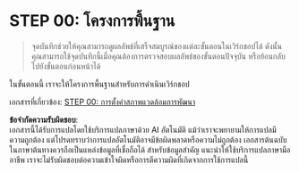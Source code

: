 # STEP 00: โครงการพื้นฐาน

> จุดบันทึกช่วยให้คุณสามารถดูผลลัพธ์ที่เสร็จสมบูรณ์ของแต่ละขั้นตอนในเวิร์กชอปได้ ดังนั้น คุณสามารถใช้จุดบันทึกนี้เมื่อคุณต้องการตรวจสอบผลลัพธ์ของขั้นตอนปัจจุบัน หรือย้อนกลับไปยังขั้นตอนก่อนหน้าได้

ในขั้นตอนนี้ เราจะให้โครงการพื้นฐานสำหรับการดำเนินเวิร์กชอป

เอกสารที่เกี่ยวข้อง: [STEP 00: การตั้งค่าสภาพแวดล้อมการพัฒนา](../../docs/step-00.md)

**ข้อจำกัดความรับผิดชอบ**:  
เอกสารนี้ได้รับการแปลโดยใช้บริการแปลภาษาด้วย AI อัตโนมัติ แม้ว่าเราจะพยายามให้การแปลมีความถูกต้อง แต่โปรดทราบว่าการแปลอัตโนมัติอาจมีข้อผิดพลาดหรือความไม่ถูกต้อง เอกสารต้นฉบับในภาษาต้นทางควรถือเป็นแหล่งข้อมูลที่เชื่อถือได้ สำหรับข้อมูลสำคัญ แนะนำให้ใช้บริการแปลภาษามืออาชีพ เราจะไม่รับผิดชอบต่อความเข้าใจผิดหรือการตีความผิดที่เกิดจากการใช้การแปลนี้